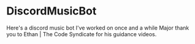 # DiscordMusicBot
Here's a discord music bot I've worked on once and a while
Major thank you to Ethan | The Code Syndicate for his guidance videos.
